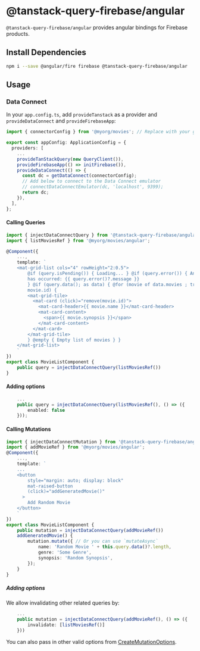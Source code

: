 # @tanstack-query-firebase/angular

`@tanstack-query-firebase/angular` provides angular bindings for Firebase products.

## Install Dependencies

```bash
npm i --save @angular/fire firebase @tanstack-query-firebase/angular
```

## Usage

### Data Connect

In your `app.config.ts`, add `provideTanstack` as a provider and `provideDataConnect` and `provideFirebaseApp`:

```ts
import { connectorConfig } from '@myorg/movies'; // Replace with your generated package name

export const appConfig: ApplicationConfig = {
  providers: [
    ...
    provideTanStackQuery(new QueryClient()),
    provideFirebaseApp(() => initFirebase()),
    provideDataConnect(() => {
      const dc = getDataConnect(connectorConfig);
      // Add below to connect to the Data Connect emulator
      // connectDataConnectEmulator(dc, 'localhost', 9399);
      return dc;
    }),
  ],
};
```

#### Calling Queries

```ts
import { injectDataConnectQuery } from '@tanstack-query-firebase/angular';
import { listMoviesRef } from '@myorg/movies/angular';

@Component({
    ...,
    template: `
    <mat-grid-list cols="4" rowHeight="2:0.5">
        @if (query.isPending()) { Loading... } @if (query.error()) { An error
        has occurred: {{ query.error()?.message }}
        } @if (query.data(); as data) { @for (movie of data.movies ; track
        movie.id) {
        <mat-grid-tile>
          <mat-card (click)="remove(movie.id)">
            <mat-card-header>{{ movie.name }}</mat-card-header>
            <mat-card-content>
              <span>{{ movie.synopsis }}</span>
            </mat-card-content>
          </mat-card>
        </mat-grid-tile>
        } @empty { Empty list of movies } }
    </mat-grid-list>
    `
})
export class MovieListComponent {
    public query = injectDataConnectQuery(listMoviesRef())
}
```

#### Adding options

```ts
    ...
    public query = injectDataConnectQuery(listMoviesRef(), () => ({
        enabled: false
    }));
```

#### Calling Mutations

```ts
import { injectDataConnectMutation } from '@tanstack-query-firebase/angular';
import { addMovieRef } from '@myorg/movies/angular';
@Component({
    ...,
    template: `
    ...
    <button
        style="margin: auto; display: block"
        mat-raised-button
        (click)="addGeneratedMovie()"
      >
        Add Random Movie
    </button>
    `
})
export class MovieListComponent {
    public mutation = injectDataConnectQuery(addMovieRef())
    addGeneratedMovie() {
        mutation.mutate({ // Or you can use `mutateAsync`
            name: 'Random Movie ' + this.query.data()?.length,
            genre: 'Some Genre',
            synopsis: 'Random Synopsis',
        });
    }
}
```

##### Adding options

We allow invalidating other related queries by:

```ts
    ...
    public mutation = injectDataConnectQuery(addMovieRef(), () => ({
        invalidate: [listMoviesRef()]
    }))
```

You can also pass in other valid options from [CreateMutationOptions](https://tanstack.com/query/latest/docs/framework/angular/reference/interfaces/createmutationoptions).